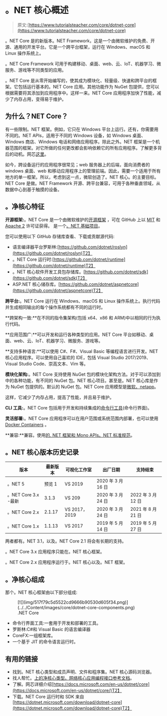 # 。NET 核心概述

> 原文:[https://www.tutorialsteacher.com/core/dotnet-core](https://www.tutorialsteacher.com/core/dotnet-core)

。NET Core 是的新版本。NET Framework，这是一个由微软维护的免费、开源、通用的开发平台。它是一个跨平台框架，运行在 Windows、macOS 和 Linux 操作系统上。

。NET Core Framework 可用于构建移动、桌面、web、云、IoT、机器学习、微服务、游戏等不同类型的应用。

。NET Core 是从零开始编写的，使其成为模块化、轻量级、快速和跨平台的框架。它包括运行基本的。NET Core 应用。其他功能作为 NuGet 包提供，您可以根据需要将其添加到应用程序中。这样一来。NET Core 应用程序加快了性能，减少了内存占用，变得易于维护。

## 为什么？NET Core？

有一些限制。NET 框架。例如，它只在 Windows 平台上运行。还有，你需要用不同的。NET APIs，适用于不同的 Windows 设备，如 Windows 桌面、Windows 商店、Windows 电话和网络应用程序。除此之外。NET 框架是一个机器范围的框架。对它所做的任何更改都会影响依赖它的所有应用程序。了解更多背后的动机。网芯[这里](https://devblogs.microsoft.com/dotnet/introducing-net-core/)。

如今，跨设备运行的应用程序很常见；web 服务器上的后端，面向消费者的 windows 桌面、web 和移动应用程序上的管理前端。因此，需要一个适用于所有地方的单一框架。所以，考虑到这一点，微软创造了。NET 核心。的主要目标。NET Core 是做。NET Framework 开源、跨平台兼容，可用于各种垂直领域，从数据中心到基于触摸的设备。

## 。净核心特征

**开源框架:**。NET Core 是一个由微软维护的[开源框架](https://dotnet.microsoft.com/platform/open-source) ，可在 GitHub 上以 [MIT](https://github.com/dotnet/runtime/blob/master/LICENSE.TXT) 和 [Apache 2](https://www.apache.org/licenses/LICENSE-2.0) 许可证获得。 是一个[。NET 基础项目](https://dotnetfoundation.org/)。

您可以使用以下 GitHub 存储库查看、下载或贡献源代码:

*   语言编译器平台罗斯林:[https://github.com/dotnet/roslyn](https://github.com/dotnet/roslyn)T2】
*   。NET Core 运行时:[https://github.com/dotnet/runtime](https://github.com/dotnet/runtime)T2】
*   。NET 核心软件开发工具包存储库。[https://github.com/dotnet/sdk](https://github.com/dotnet/sdk)T2】
*   ASP.NET 核心储存库。[https://github.com/dotnet/aspnetcore](https://github.com/dotnet/aspnetcore)T2】

**跨平台:**。NET Core 运行在 Windows、macOS 和 Linux 操作系统上。执行代码并生成相同输出的每个操作系统都有不同的运行时。

**跨架构一致:**在不同的指令集架构(包括 x64、x86 和 ARM)中以相同的行为执行代码。

**应用范围广:**可以开发和运行各种类型的应用。NET Core 平台如移动、桌面、web、云、IoT、机器学习、微服务、游戏等。

**支持多种语言:**可以使用 C#、F#、Visual Basic 等编程语言进行开发。NET 核心应用程序。可以使用自己喜欢的 IDE，包括 Visual Studio 2017/2019、Visual Studio Code、崇高文本、Vim 等。

**模块化架构:**。NET Core 支持使用 NuGet 包的模块化架构方法。对于可以添加到中的各种功能，有不同的 NuGet 包。NET 核心项目。甚至是。NET 核心库是作为 NuGet 包提供的。默认的 NuGet 包。NET Core 应用模型是[微软。netapp](https://www.nuget.org/packages/Microsoft.NETCore.App)。

这样，它减少了内存占用，提高了性能，并且易于维护。

**CLI 工具:**。NET Core 包括用于开发和持续集成的[命令行工具](/core/net-core-command-line-interface)(命令行界面)。

**灵活部署:**。NET Core 应用程序可以在用户范围或系统范围内部署，也可以使用 [Docker Containers](https://docs.microsoft.com/en-us/dotnet/core/docker/introduction) 。

**兼容:**兼容。使用[的. NET 框架和 Mono APIs。NET 标准规范](https://docs.microsoft.com/en-us/dotnet/standard/net-standard)。

## 。NET 核心版本历史记录

| 版本 | 最新版本 | 可视化工作室 | 出厂日期 | 支持结束 |
| --- | --- | --- | --- | --- |
| 。NET 5 | 预览 1 | VS 2019 | 2020 年 3 月 16 日 |  |
| 。NET Core 3.x -最新 | 3.1.3 | VS 209 | 2020 年 3 月 24 日 | 2022 年 3 月 12 日 |
| 。NET Core 2.x | 2.1.17 | VS 2017，2019 | 2020 年 3 月 24 日 | 2021 年 8 月 21 日 |
| 。NET Core 1.x | 1.1.13 | VS 2017 | 2019 年 5 月 14 日 | 2019 年 5 月 27 日 |

两者都有。NET 3.1，以及。NET Core 2.1 将会有长期的支持。

。NET Core 3.x 应用程序只能在。NET 核心框架。

。NET Core 2.x 应用程序运行于。NET 核心以及。NET 框架。

## 。净核心组成

那个。NET 核心框架由以下部分组成:

<figure>[![](img/517f79c5d5522cd9666b90530d605f34.png)](../../Content/images/core/dotnet-core-components.png)

<figcaption>.NET Core</figcaption>

</figure>

*   命令行界面工具:一套用于开发和部署的工具。
*   罗斯林:C#和 Visual Basic 的语言编译器
*   CoreFX:一组框架库。
*   一个基于 JIT 的命令语言运行时。

## 有用的链接

*   找到。NET 核心类型和成员声明、文件和程序集。NET 核心源码浏览器。
*   找人帮忙。[上的净核心类型。网络核心应用编程接口参考文档](https://docs.microsoft.com/dotnet/api/?view=netcore-3.0)。
*   了解。网芯详细介绍[https://docs.microsoft.com/en-us/dotnet/core](https://docs.microsoft.com/en-us/dotnet/core/)T2】
*   下载。NET Core 运行时和 SDK 来自[https://dotnet.microsoft.com/download/dotnet-core](https://dotnet.microsoft.com/download/dotnet-core)T2】